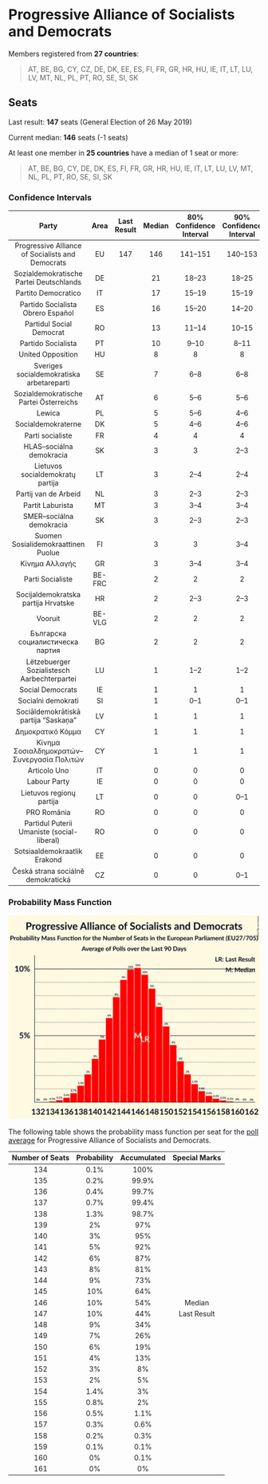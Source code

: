# Progressive Alliance of Socialists and Democrats

Members registered from **27 countries**:

> AT, BE, BG, CY, CZ, DE, DK, EE, ES, FI, FR, GR, HR, HU, IE, IT, LT, LU, LV, MT, NL, PL, PT, RO, SE, SI, SK

## Seats

Last result: **147** seats (General Election of 26 May 2019)

Current median: **146** seats (-1 seats)

At least one member in **25 countries** have a median of 1 seat or more:

> AT, BE, BG, CY, DE, DK, ES, FI, FR, GR, HR, HU, IE, IT, LT, LU, LV, MT, NL, PL, PT, RO, SE, SI, SK

### Confidence Intervals

| Party | Area | Last Result | Median | 80% Confidence Interval | 90% Confidence Interval | 95% Confidence Interval | 99% Confidence Interval |
|:-----:|:----:|:-----------:|:------:|:-----------------------:|:-----------------------:|:-----------------------:|:-----------------------:|
| Progressive Alliance of Socialists and Democrats | EU | 147 | 146 | 141–151 | 140–153 | 138–154 | 136–157 |
| Sozialdemokratische Partei Deutschlands | DE | | 21 | 18–23 | 18–25 | 17–26 | 17–27 |
| Partito Democratico | IT | | 17 | 15–19 | 15–19 | 14–20 | 14–21 |
| Partido Socialista Obrero Español | ES | | 16 | 15–20 | 14–20 | 14–20 | 13–20 |
| Partidul Social Democrat | RO | | 13 | 11–14 | 10–15 | 10–15 | 10–15 |
| Partido Socialista | PT | | 10 | 9–10 | 8–11 | 8–11 | 8–11 |
| United Opposition | HU | | 8 | 8 | 8 | 8 | 8 |
| Sveriges socialdemokratiska arbetareparti | SE | | 7 | 6–8 | 6–8 | 6–8 | 6–8 |
| Sozialdemokratische Partei Österreichs | AT | | 6 | 5–6 | 5–6 | 5–6 | 5–7 |
| Lewica | PL | | 5 | 5–6 | 4–6 | 4–6 | 4–7 |
| Socialdemokraterne | DK | | 5 | 4–6 | 4–6 | 4–6 | 4–6 |
| Parti socialiste | FR | | 4 | 4 | 4 | 4 | 4 |
| HLAS–sociálna demokracia | SK | | 3 | 3 | 2–3 | 2–4 | 2–4 |
| Lietuvos socialdemokratų partija | LT | | 3 | 2–4 | 2–4 | 2–4 | 2–4 |
| Partij van de Arbeid | NL | | 3 | 2–3 | 2–3 | 2–3 | 2–4 |
| Partit Laburista | MT | | 3 | 3–4 | 3–4 | 3–4 | 3–4 |
| SMER–sociálna demokracia | SK | | 3 | 2–3 | 2–3 | 2–3 | 2–3 |
| Suomen Sosialidemokraattinen Puolue | FI | | 3 | 3 | 3–4 | 3–4 | 3–4 |
| Κίνημα Αλλαγής | GR | | 3 | 3–4 | 3–4 | 3–4 | 2–4 |
| Parti Socialiste | BE-FRC | | 2 | 2 | 2 | 2 | 2 |
| Socijaldemokratska partija Hrvatske | HR | | 2 | 2–3 | 2–3 | 2–3 | 2–3 |
| Vooruit | BE-VLG | | 2 | 2 | 2 | 1–2 | 1–2 |
| Българска социалистическа партия | BG | | 2 | 2 | 2 | 2 | 2 |
| Lëtzebuerger Sozialistesch Aarbechterpartei | LU | | 1 | 1–2 | 1–2 | 1–2 | 1–2 |
| Social Democrats | IE | | 1 | 1 | 1 | 0–1 | 0–1 |
| Socialni demokrati | SI | | 1 | 0–1 | 0–1 | 0–1 | 0–1 |
| Sociāldemokrātiskā partija “Saskaņa” | LV | | 1 | 1 | 1 | 1 | 1 |
| Δημοκρατικό Κόμμα | CY | | 1 | 1 | 1 | 1 | 1 |
| Κίνημα Σοσιαλδημοκρατών–Συνεργασία Πολιτών | CY | | 1 | 1 | 1 | 1 | 1 |
| Articolo Uno | IT | | 0 | 0 | 0 | 0 | 0 |
| Labour Party | IE | | 0 | 0 | 0 | 0 | 0 |
| Lietuvos regionų partija | LT | | 0 | 0 | 0–1 | 0–1 | 0–1 |
| PRO România | RO | | 0 | 0 | 0 | 0 | 0 |
| Partidul Puterii Umaniste (social-liberal) | RO | | 0 | 0 | 0 | 0 | 0 |
| Sotsiaaldemokraatlik Erakond | EE | | 0 | 0 | 0 | 0 | 0–1 |
| Česká strana sociálně demokratická | CZ | | 0 | 0 | 0–1 | 0–1 | 0–1 |

### Probability Mass Function

![Graph with seats probability mass function not yet produced](average-2022-05-31-seats-pmf-progressiveallianceofsocialistsanddemocrats.png "Seats Probability Mass Function")

The following table shows the probability mass function per seat for the [poll average](average-2022-05-31.html) for Progressive Alliance of Socialists and Democrats.

| Number of Seats | Probability | Accumulated | Special Marks |
|:---------------:|:-----------:|:-----------:|:-------------:|
| 134 | 0.1% | 100% |  |
| 135 | 0.2% | 99.9% |  |
| 136 | 0.4% | 99.7% |  |
| 137 | 0.7% | 99.4% |  |
| 138 | 1.3% | 98.7% |  |
| 139 | 2% | 97% |  |
| 140 | 3% | 95% |  |
| 141 | 5% | 92% |  |
| 142 | 6% | 87% |  |
| 143 | 8% | 81% |  |
| 144 | 9% | 73% |  |
| 145 | 10% | 64% |  |
| 146 | 10% | 54% | Median |
| 147 | 10% | 44% | Last Result |
| 148 | 9% | 34% |  |
| 149 | 7% | 26% |  |
| 150 | 6% | 19% |  |
| 151 | 4% | 13% |  |
| 152 | 3% | 8% |  |
| 153 | 2% | 5% |  |
| 154 | 1.4% | 3% |  |
| 155 | 0.8% | 2% |  |
| 156 | 0.5% | 1.1% |  |
| 157 | 0.3% | 0.6% |  |
| 158 | 0.2% | 0.3% |  |
| 159 | 0.1% | 0.1% |  |
| 160 | 0% | 0.1% |  |
| 161 | 0% | 0% |  |


